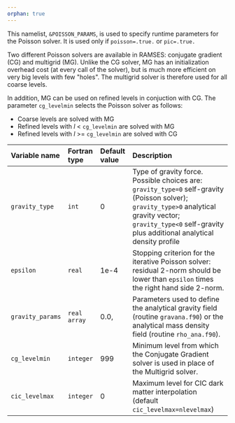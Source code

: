 ```yaml
---
orphan: true
---
```


This namelist, `&POISSON_PARAMS`, is used to specify runtime parameters for the Poisson solver. It is used only if `poisson=.true.` or `pic=.true.`


Two different Poisson solvers are available in RAMSES: conjugate gradient (CG) and multigrid (MG). Unlike the CG solver, MG has an initialization overhead cost (at every call of the solver), but is much more efficient on very big levels with few "holes". The multigrid solver is therefore used for all coarse levels.

In addition, MG can be used on refined levels in conjuction with CG. The parameter `cg_levelmin` selects the Poisson solver as follows:

* Coarse levels are solved with MG
* Refined levels with *l* < `cg_levelmin` are solved with MG
* Refined levels with *l* >=  `cg_levelmin` are solved with CG

| Variable name | Fortran type | Default value  | Description      |
|:------------------- |:-------|:----- |:------------------------- |
| `gravity_type`      | `int`  | 0     | Type of gravity force. Possible choices are: `gravity_type=0` self-gravity (Poisson solver); `gravity_type>0` analytical gravity vector; `gravity_type<0` self-gravity plus additional analytical density profile
| `epsilon`           | `real`  | 1e-4  | Stopping criterion for the iterative Poisson solver: residual 2-norm should be lower than `epsilon` times the right hand side 2-norm.
| `gravity_params`    | `real array`  | 0.0, | Parameters used to define the analytical gravity field (routine `gravana.f90`) or the analytical mass density field (routine `rho_ana.f90`).
| `cg_levelmin`       | `integer`  | 999 | Minimum level from which the Conjugate Gradient solver is used in place of the Multigrid solver.
| `cic_levelmax`      |	`integer`  | 0	 | Maximum level for CIC dark matter interpolation (default `cic_levelmax=nlevelmax`)